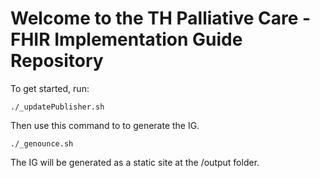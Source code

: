 # Welcome to the TH Palliative Care - FHIR Implementation Guide Repository

To get started, run:

```
./_updatePublisher.sh
```

Then use this command to to generate the IG.

```
./_genounce.sh
```

The IG will be generated as a static site at the /output folder.

